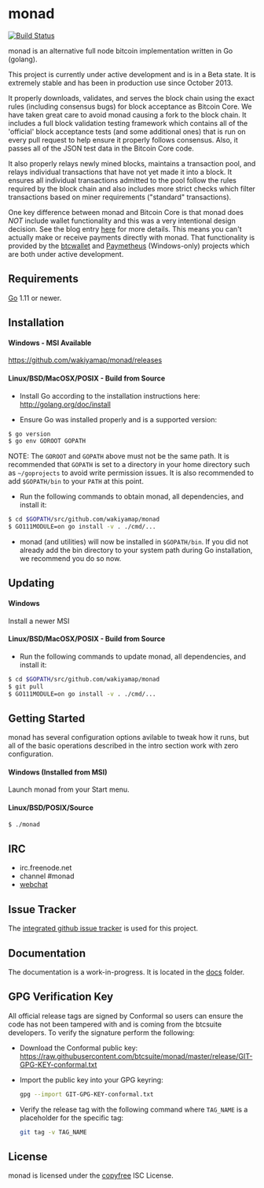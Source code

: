 monad
====

[![Build Status](https://travis-ci.org/wakiyamap/monad.png?branch=master)](https://travis-ci.org/wakiyamap/monad)

monad is an alternative full node bitcoin implementation written in Go (golang).

This project is currently under active development and is in a Beta state.  It
is extremely stable and has been in production use since October 2013.

It properly downloads, validates, and serves the block chain using the exact
rules (including consensus bugs) for block acceptance as Bitcoin Core.  We have
taken great care to avoid monad causing a fork to the block chain.  It includes a
full block validation testing framework which contains all of the 'official'
block acceptance tests (and some additional ones) that is run on every pull
request to help ensure it properly follows consensus.  Also, it passes all of
the JSON test data in the Bitcoin Core code.

It also properly relays newly mined blocks, maintains a transaction pool, and
relays individual transactions that have not yet made it into a block.  It
ensures all individual transactions admitted to the pool follow the rules
required by the block chain and also includes more strict checks which filter
transactions based on miner requirements ("standard" transactions).

One key difference between monad and Bitcoin Core is that monad does *NOT* include
wallet functionality and this was a very intentional design decision.  See the
blog entry [here](https://blog.conformal.com/monad-not-your-moms-bitcoin-daemon)
for more details.  This means you can't actually make or receive payments
directly with monad.  That functionality is provided by the
[btcwallet](https://github.com/btcsuite/btcwallet) and
[Paymetheus](https://github.com/btcsuite/Paymetheus) (Windows-only) projects
which are both under active development.

## Requirements

[Go](http://golang.org) 1.11 or newer.

## Installation

#### Windows - MSI Available

https://github.com/wakiyamap/monad/releases

#### Linux/BSD/MacOSX/POSIX - Build from Source

- Install Go according to the installation instructions here:
  http://golang.org/doc/install

- Ensure Go was installed properly and is a supported version:

```bash
$ go version
$ go env GOROOT GOPATH
```

NOTE: The `GOROOT` and `GOPATH` above must not be the same path.  It is
recommended that `GOPATH` is set to a directory in your home directory such as
`~/goprojects` to avoid write permission issues.  It is also recommended to add
`$GOPATH/bin` to your `PATH` at this point.

- Run the following commands to obtain monad, all dependencies, and install it:

```bash
$ cd $GOPATH/src/github.com/wakiyamap/monad
$ GO111MODULE=on go install -v . ./cmd/...
```

- monad (and utilities) will now be installed in ```$GOPATH/bin```.  If you did
  not already add the bin directory to your system path during Go installation,
  we recommend you do so now.

## Updating

#### Windows

Install a newer MSI

#### Linux/BSD/MacOSX/POSIX - Build from Source

- Run the following commands to update monad, all dependencies, and install it:

```bash
$ cd $GOPATH/src/github.com/wakiyamap/monad
$ git pull
$ GO111MODULE=on go install -v . ./cmd/...
```

## Getting Started

monad has several configuration options avilable to tweak how it runs, but all
of the basic operations described in the intro section work with zero
configuration.

#### Windows (Installed from MSI)

Launch monad from your Start menu.

#### Linux/BSD/POSIX/Source

```bash
$ ./monad
```

## IRC

- irc.freenode.net
- channel #monad
- [webchat](https://webchat.freenode.net/?channels=monad)

## Issue Tracker

The [integrated github issue tracker](https://github.com/wakiyamap/monad/issues)
is used for this project.

## Documentation

The documentation is a work-in-progress.  It is located in the [docs](https://github.com/wakiyamap/monad/tree/master/docs) folder.

## GPG Verification Key

All official release tags are signed by Conformal so users can ensure the code
has not been tampered with and is coming from the btcsuite developers.  To
verify the signature perform the following:

- Download the Conformal public key:
  https://raw.githubusercontent.com/btcsuite/monad/master/release/GIT-GPG-KEY-conformal.txt

- Import the public key into your GPG keyring:
  ```bash
  gpg --import GIT-GPG-KEY-conformal.txt
  ```

- Verify the release tag with the following command where `TAG_NAME` is a
  placeholder for the specific tag:
  ```bash
  git tag -v TAG_NAME
  ```

## License

monad is licensed under the [copyfree](http://copyfree.org) ISC License.
